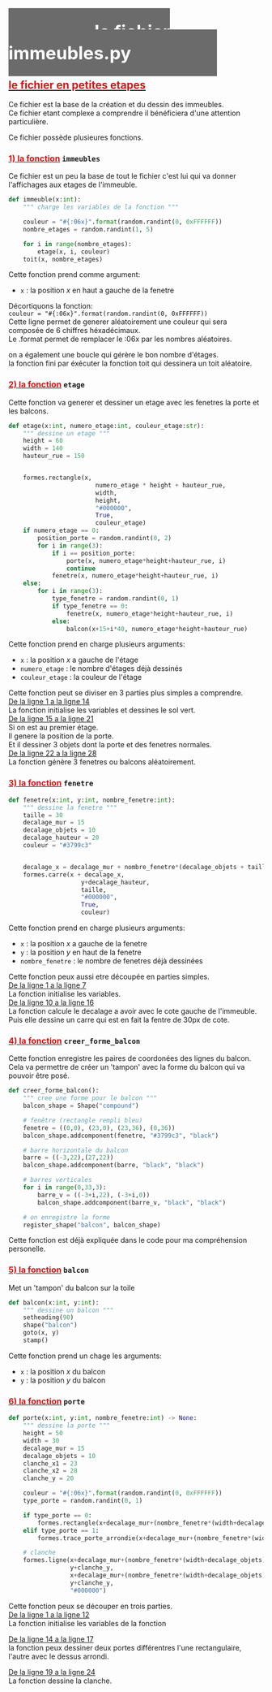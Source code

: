 # <span style="color:white; background-color:#6b6b6bff; padding:170px; padding-top:25px; padding-bottom:25px;font-size:35px">le fichier immeubles.py</span>

## <u><span style="color:#d51515">le fichier en petites etapes</span></u><br>
Ce fichier est la base de la création et du dessin des immeubles.<br>
Ce fichier etant complexe a comprendre il bénéficiera d'une attention particulière.<br>



Ce fichier possède plusieures fonctions.
### <u><span style="color:#d51515">1) la fonction</span></u> `immeubles`<br>
Ce fichier est un peu la base de tout le fichier c'est lui qui va donner l'affichages aux etages de l'immeuble.<br>
```python
def immeuble(x:int):
    """ charge les variables de la fonction """

    couleur = "#{:06x}".format(random.randint(0, 0xFFFFFF))
    nombre_etages = random.randint(1, 5)

    for i in range(nombre_etages):
        etage(x, i, couleur)
    toit(x, nombre_etages)
```
Cette fonction prend comme argument:<br>
 - `x` : la position $x$ en haut a gauche de la fenetre<br>


Décortiquons la fonction:<br>
`couleur = "#{:06x}".format(random.randint(0, 0xFFFFFF))`<br>
Cette ligne permet de generer aléatoirement une couleur qui sera composée de 6 chiffres héxadécimaux.<br>
Le .format permet de remplacer le :06x par les nombres aléatoires.<br>

on a également une boucle qui gérère le bon nombre d'étages.<br>
la fonction fini par éxécuter la fonction toit qui dessinera un toit aléatoire.<br>

### <u><span style="color:#d51515">2) la fonction</span></u> `etage`<br>
Cette fonction va generer et dessiner un etage avec les fenetres la porte et les balcons.<br>
```python
def etage(x:int, numero_etage:int, couleur_etage:str):
    """ dessine un etage """
    height = 60
    width = 140
    hauteur_rue = 150


    formes.rectangle(x,
                        numero_etage * height + hauteur_rue,
                        width,
                        height,
                        "#000000",
                        True,
                        couleur_etage)
    if numero_etage == 0:
        position_porte = random.randint(0, 2)
        for i in range(3):
            if i == position_porte:
                porte(x, numero_etage*height+hauteur_rue, i)
                continue
            fenetre(x, numero_etage*height+hauteur_rue, i)
    else:
        for i in range(3):
            type_fenetre = random.randint(0, 1)
            if type_fenetre == 0:
                fenetre(x, numero_etage*height+hauteur_rue, i)
            else:
                balcon(x+15+i*40, numero_etage*height+hauteur_rue)
```
Cette fonction prend en charge plusieurs arguments:<br>
 - `x` : la position $x$ a gauche de l'étage<br>
 - `numero_etage` : le nombre d'étages déjà dessinés<br>
 - `couleur_etage` : la couleur de l'étage<br>



Cette fonction peut se diviser en 3 parties plus simples a comprendre.<br>
<u>De la ligne 1 a la ligne 14</u><br>
La fonction initialise les variables et dessines le sol vert.<br>
<u>De la ligne 15 a la ligne 21</u><br>
Si on est au premier étage.<br>
Il genere la position de la porte.<br>
Et il dessiner 3 objets dont la porte et des fenetres normales.<br>
<u>De la ligne 22 a la ligne 28</u><br>
La fonction génère 3 fenetres ou balcons aléatoirement.<br>


### <u><span style="color:#d51515">3) la fonction</span></u> `fenetre`<br>
```python
def fenetre(x:int, y:int, nombre_fenetre:int):
    """ dessine la fenetre """
    taille = 30
    decalage_mur = 15
    decalage_objets = 10
    decalage_hauteur = 20
    couleur = "#3799c3"


    decalage_x = decalage_mur + nombre_fenetre*(decalage_objets + taille)
    formes.carre(x + decalage_x,
                    y+decalage_hauteur,
                    taille,
                    "#000000",
                    True,
                    couleur)
```
Cette fonction prend en charge plusieurs arguments:<br>
 - `x` : la position $x$ a gauche de la fenetre<br>
 - `y` : la position $y$ en haut de la fenetre<br>
 - `nombre_fenetre` : le nombre de fenetres déjà dessinées<br>


Cette fonction peux aussi etre découpée en parties simples.<br>
<u>De la ligne 1 a la ligne 7</u><br>
La fonction initialise les variables.<br>
<u>De la ligne 10 a la ligne 16</u><br>
La fonction calcule le decalage a avoir avec le cote gauche de l'immeuble.<br>
Puis elle dessine un carre qui est en fait la fentre de 30px de cote.<br>


### <u><span style="color:#d51515">4) la fonction</span></u> `creer_forme_balcon`<br>
Cette fonction enregistre les paires de coordonées des lignes du balcon.<br>
Cela va permettre de créer un 'tampon' avec la forme du balcon qui va pouvoir être posé.<br>

```python
def creer_forme_balcon():
    """ cree une forme pour le balcon """
    balcon_shape = Shape("compound")

    # fenêtre (rectangle rempli bleu)
    fenetre = ((0,0), (23,0), (23,36), (0,36))
    balcon_shape.addcomponent(fenetre, "#3799c3", "black")

    # barre horizontale du balcon
    barre = ((-3,22),(27,22))
    balcon_shape.addcomponent(barre, "black", "black")

    # barres verticales 
    for i in range(0,33,3):
        barre_v = ((-3+i,22), (-3+i,0))
        balcon_shape.addcomponent(barre_v, "black", "black")

    # on enregistre la forme
    register_shape("balcon", balcon_shape)  
```

Cette fonction est déjà expliquée dans le code pour ma compréhension personelle.<br>


### <u><span style="color:#d51515">5) la fonction</span></u> `balcon`<br>
Met un 'tampon' du balcon sur la toile

```python
def balcon(x:int, y:int):
    """ dessine un balcon """
    setheading(90)
    shape("balcon")
    goto(x, y)
    stamp()
```

Cette fonction prend un chage les arguments:<br>
 - `x` : la position $x$ du balcon<br>
 - `y` : la position $y$ du balcon<br>


### <u><span style="color:#d51515">6) la fonction</span></u> `porte`<br>
```python
def porte(x:int, y:int, nombre_fenetre:int) -> None:
    """ dessine la porte """
    height = 50
    width = 30
    decalage_mur = 15
    decalage_objets = 10
    clanche_x1 = 23
    clanche_x2 = 28
    clanche_y = 20

    couleur = "#{:06x}".format(random.randint(0, 0xFFFFFF))
    type_porte = random.randint(0, 1)

    if type_porte == 0:
        formes.rectangle(x+decalage_mur+(nombre_fenetre*(width+decalage_objets)), y, width, height, "#000000", True, couleur)
    elif type_porte == 1:
        formes.trace_porte_arrondie(x+decalage_mur+(nombre_fenetre*(width+decalage_objets)), y, "#000000", couleur)

    # clanche
    formes.ligne(x+decalage_mur+(nombre_fenetre*(width+decalage_objets))+clanche_x1,
                 y+clanche_y,
                 x+decalage_mur+(nombre_fenetre*(width+decalage_objets))+clanche_x2,
                 y+clanche_y,
                 "#000000")
```

Cette fonction peux se découper en trois parties.<br>
<u>De la ligne 1 a la ligne 12</u><br>
La fonction initialise les variables de la fonction<br>

<u>De la ligne 14 a la ligne 17</u><br>
la fonction peux dessiner deux portes différentres l'une rectangulaire, l'autre avec le dessus arrondi.<br>

<u>De la ligne 19 a la ligne 24</u><br>
La fonction dessine la clanche.<br>